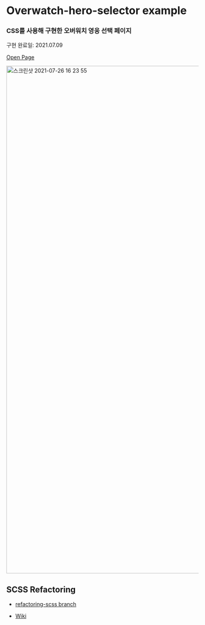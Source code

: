 # Overwatch-hero-selector example

### CSS를 사용해 구현한 오버워치 영웅 선택 페이지

구현 완료일: 2021.07.09

[Open Page](https://plutoin.github.io/overwatch-hero-selector/)

<img width="1332" alt="스크린샷 2021-07-26 16 23 55" src="https://user-images.githubusercontent.com/66389585/126952094-ef8c3468-8fce-4bea-ac45-784e47a68a58.gif">

## SCSS Refactoring
- [refactoring-scss branch](https://github.com/plutoin/overwatch-hero-selector/tree/refactoring-scss)

- [Wiki](https://github.com/plutoin/overwatch-hero-selector/wiki)
